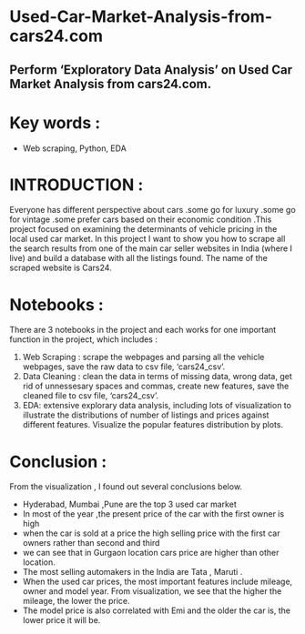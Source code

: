 # Used-Car-Market-Analysis-from-cars24.com

## Perform ‘Exploratory Data Analysis’ on Used Car Market Analysis from cars24.com.

# Key words :
* Web scraping, Python, EDA

# INTRODUCTION :
Everyone has different perspective about cars .some go for luxury .some go for vintage .some prefer cars based on their economic condition .This project focused on examining the determinants of vehicle pricing in the local used car market. In this project I want to show you how to scrape all the search results from one of the main car seller websites in India (where I live) and build a database with all the listings found. The name of the scraped website is Cars24.

# Notebooks :
There are 3 notebooks in the project and each works for one important function in the project, which includes :

1. Web Scraping : scrape the webpages and parsing all the vehicle webpages, save the raw data to csv file, ‘cars24_csv’.
2. Data Cleaning : clean the data in terms of missing data, wrong data, get rid of unnessesary spaces and commas, create new features, save the cleaned file to csv file, ‘cars24_csv’.
3. EDA: extensive explorary data analysis, including lots of visualization to illustrate the distributions of number of listings and prices against different features.   Visualize the popular features distribution by plots.

# Conclusion :

From the visualization , I found out several conclusions below.

* Hyderabad, Mumbai ,Pune are the top 3 used car market
* In most of the year ,the present price of the car with the first owner is high
* when the car is sold at a price the high selling price with the first car owners rather than second and third
* we can see that in Gurgaon location cars price are higher than other location.
* The most selling automakers in the India are Tata , Maruti .
* When the used car prices, the most important features include mileage, owner and model year. From visualization, we see that the higher the mileage, the lower the price.
* The model price is also correlated with Emi and the older the car is, the lower price it will be.




